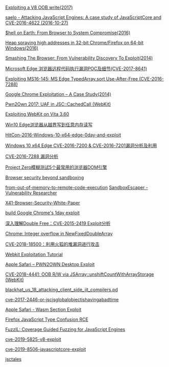 [Exploiting a V8 OOB write(2017)]( https://halbecaf.com/2017/05/24/exploiting-a-v8-oob-write/)

[saelo - Attacking JavaScript Engines: A case study of JavaScriptCore and CVE-2016-4622 (2016-10-27)](http://phrack.org/papers/attacking_javascript_engines.html)

[$hell on Earth: From Browser to System Compromise(2016)]( https://www.blackhat.com/docs/us-16/materials/us-16-Molinyawe-Shell-On-Earth-From-Browser-To-System-Compromise-wp.pdf)

[Heap spraying high addresses in 32-bit Chrome/Firefox on 64-bit Windows(2016)](http://blog.skylined.nl/20160622001.html)

[Smashing The Browser: From Vulnerability Discovery To Exploit(2014)](https://hitcon.org/2014/downloads/P1_06_Chen%20Zhang%20-%20Smashing%20The%20Browser%20-%20From%20Vulnerability%20Discovery%20To%20Exploit.pdf)

[Microsoft Edge 浏览器远程代码执行漏洞POC及细节(CVE-2017-8641)](http://www.cnblogs.com/SecurityKid/p/7414028.html)

[Exploiting MS16-145: MS Edge TypedArray.sort Use-After-Free (CVE-2016-7288)](https://blog.quarkslab.com/exploiting-ms16-145-ms-edge-typedarraysort-use-after-free-cve-2016-7288.html)

[Google Chrome Exploitation – A Case Study(2014)](https://researchcenter.paloaltonetworks.com/2014/12/google-chrome-exploitation-case-study)

[Pwn2Own 2017: UAF in JSC::CachedCall (WebKit)](https://phoenhex.re/2017-05-04/pwn2own17-cachedcall-uaf)

[Exploiting WebKit on Vita 3.60](https://blog.xyz.is/2016/webkit-360.html)

[Win10 Edge浏览器从越界写到任意内存读写](http://www.freebuf.com/articles/system/121690.html)

[HitCon-2016-Windows-10-x64-edge-0day-and-exploit](https://github.com/exp-sky/HitCon-2016-Windows-10-x64-edge-0day-and-exploit/blob/master/Windows%2010%20x64%20edge%200day%20and%20exploit.pdf)

[Windows 10 x64 Edge CVE-2016-7200 & CVE-2016-7201漏洞分析及利用](http://repwn.com/archives/25/)

[CVE-2016-7288 漏洞分析](http://www.jianshu.com/p/5a599063f8b2)

[Project Zero模糊测试5个最常用的浏览器DOM引擎](https://googleprojectzero.blogspot.de/2017/09/the-great-dom-fuzz-off-of-2017.html)

[Browser security beyond sandboxing](https://blogs.technet.microsoft.com/mmpc/2017/10/18/browser-security-beyond-sandboxing/?platform=hootsuite)

[from-out-of-memory-to-remote-code-execution](https://speakerdeck.com/yukichen/from-out-of-memory-to-remote-code-execution)
[SandboxEscaper - Vulnerability Researcher](http://sandboxescaper.blogspot.be/2018/01/escaping-edge-sandbox.html)

[X41-Browser-Security-White-Paper](https://browser-security.x41-dsec.de/X41-Browser-Security-White-Paper.pdf)

[build Google Chrome's 1day exploit](https://github.com/theori-io/zer0con2018_bpak/blob/master/Chrome_Analysis_Zer0Con_2018_Final.pdf)

[深入理解Double Free：CVE-2015-2419 Exploit分析](https://www.freebuf.com/vuls/188558.html)

[Chrome: Integer overflow in NewFixedDoubleArray](https://bugs.chromium.org/p/project-zero/issues/detail?id=1793)

[CVE-2018-18500：利用火狐的堆漏洞进行攻击](https://paper.tuisec.win/detail/7dd2bb601c1cdac)

[Webkit Exploitation Tutorial](http://www.auxy.xyz/tutorial/2018/12/05/Webkit-Exp-Tutorial.html)

[Apple Safari –
PWN2OWN Desktop
Exploit](https://labs.mwrinfosecurity.com/assets/BlogFiles/apple-safari-pwn2own-vuln-write-up-2018-10-29-final.pdf)

[CVE-2018-4441: OOB R/W via JSArray::unshiftCountWithArrayStorage (WebKit)](https://melligra.fun/webkit/2019/02/15/cve-2018-4441/)

[blackhat_us_18_attacking_client_side_jit_compilers.pd](https://saelo.github.io/presentations/blackhat_us_18_attacking_client_side_jit_compilers.pdf)

[cve-2017-2446-or-jscjsglobalobjectishavingabadtime](https://doar-e.github.io/blog/2018/07/14/cve-2017-2446-or-jscjsglobalobjectishavingabadtime/)

[Apple Safari - Wasm
Section Exploit ](https://labs.mwrinfosecurity.com/assets/BlogFiles/apple-safari-wasm-section-vuln-write-up-2018-04-16.pdf)

[Firefox JavaScript Type Confusion RCE](https://ssd-disclosure.com/archives/3765)

[FuzzIL: Coverage Guided Fuzzing for
JavaScript Engines](https://saelo.github.io/papers/thesis.pdf)

[cve-2019-5825-v8-exploit](http://lordofpwn.kr/index.php/writeup/cve-2019-5825-v8-exploit/)

[cve-2019-8506-javascriptcore-exploit](http://lordofpwn.kr/index.php/writeup/cve-2019-8506-javascriptcore-exploit/)

[jsctales](http://iokit.racing/jsctales.pdf)
